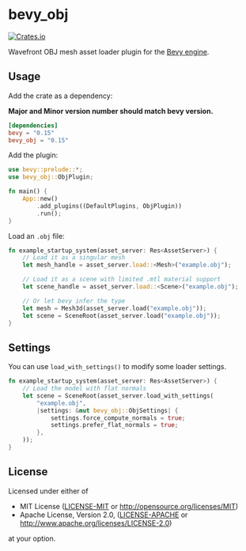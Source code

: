 # bevy_obj

[![Crates.io](https://img.shields.io/crates/v/bevy_obj.svg)](https://crates.io/crates/bevy_obj)

Wavefront OBJ mesh asset loader plugin for the [Bevy engine](https://github.com/bevyengine/bevy).

## Usage

Add the crate as a dependency:

**Major and Minor version number should match bevy version.**

```toml
[dependencies]
bevy = "0.15"
bevy_obj = "0.15"
```

Add the plugin:

```rust
use bevy::prelude::*;
use bevy_obj::ObjPlugin;

fn main() {
    App::new()
        .add_plugins((DefaultPlugins, ObjPlugin))
        .run();
}
```

Load an `.obj` file:

```rust
fn example_startup_system(asset_server: Res<AssetServer>) {
    // Load it as a singular mesh
    let mesh_handle = asset_server.load::<Mesh>("example.obj");

    // Load it as a scene with limited .mtl material support
    let scene_handle = asset_server.load::<Scene>("example.obj");

    // Or let bevy infer the type
    let mesh = Mesh3d(asset_server.load("example.obj"));
    let scene = SceneRoot(asset_server.load("example.obj"));
}
```

## Settings

You can use `load_with_settings()` to modify some loader settings.

```rust
fn example_startup_system(asset_server: Res<AssetServer>) {
    // Load the model with flat normals
    let scene = SceneRoot(asset_server.load_with_settings(
        "example.obj",
        |settings: &mut bevy_obj::ObjSettings| {
            settings.force_compute_normals = true;
            settings.prefer_flat_normals = true;
        },
    ));
}
```

## License

Licensed under either of

 * MIT License ([LICENSE-MIT](LICENSE-MIT) or http://opensource.org/licenses/MIT)
 * Apache License, Version 2.0, ([LICENSE-APACHE](LICENSE-APACHE) or http://www.apache.org/licenses/LICENSE-2.0)

at your option.
